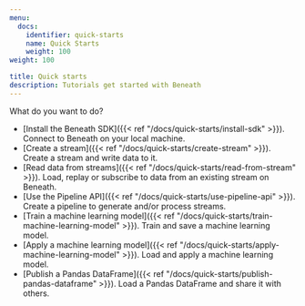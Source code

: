 ```yaml
---
menu:
  docs:
    identifier: quick-starts
    name: Quick Starts
    weight: 100
weight: 100

title: Quick starts
description: Tutorials get started with Beneath
---
```


What do you want to do?

- [Install the Beneath SDK]({{< ref "/docs/quick-starts/install-sdk" >}}). Connect to Beneath on your local machine.
- [Create a stream]({{< ref "/docs/quick-starts/create-stream" >}}). Create a stream and write data to it.
- [Read data from streams]({{< ref "/docs/quick-starts/read-from-stream" >}}). Load, replay or subscribe to data from an existing stream on Beneath.
- [Use the Pipeline API]({{< ref "/docs/quick-starts/use-pipeline-api" >}}). Create a pipeline to generate and/or process streams.
- [Train a machine learning model]({{< ref "/docs/quick-starts/train-machine-learning-model" >}}). Train and save a machine learning model.
- [Apply a machine learning model]({{< ref "/docs/quick-starts/apply-machine-learning-model" >}}). Load and apply a machine learning model.
- [Publish a Pandas DataFrame]({{< ref "/docs/quick-starts/publish-pandas-dataframe" >}}). Load a Pandas DataFrame and share it with others.
